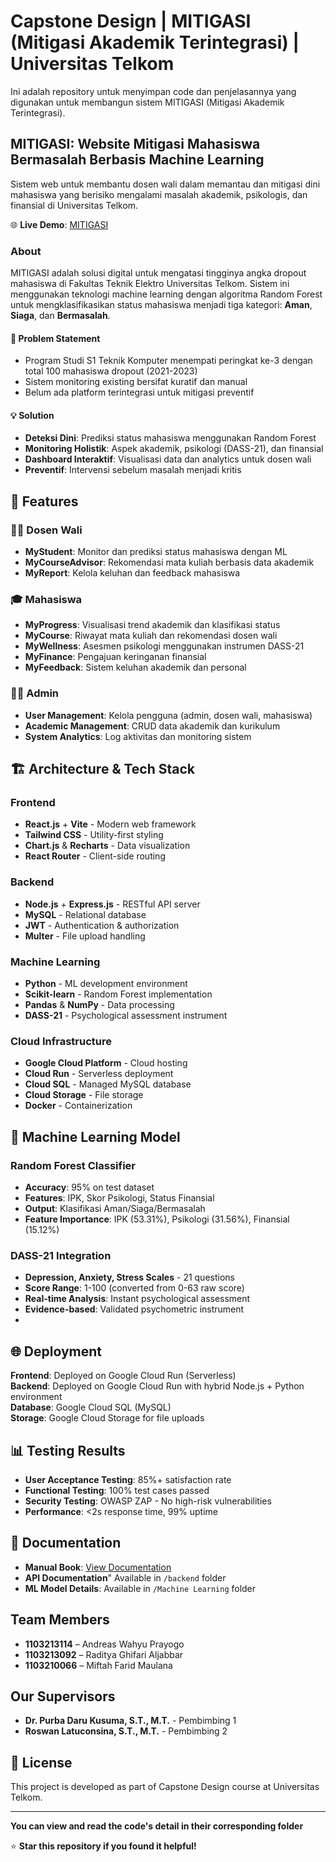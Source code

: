 # Capstone Design | MITIGASI (Mitigasi Akademik Terintegrasi) | Universitas Telkom

Ini adalah repository untuk menyimpan code dan penjelasannya yang digunakan untuk membangun sistem MITIGASI (Mitigasi Akademik Terintegrasi).

## MITIGASI: Website Mitigasi Mahasiswa Bermasalah Berbasis Machine Learning

Sistem web untuk membantu dosen wali dalam memantau dan mitigasi dini mahasiswa yang berisiko mengalami masalah akademik, psikologis, dan finansial di Universitas Telkom.

🌐 **Live Demo**: [MITIGASI](https://capstone-frontend-1059248723043.asia-southeast1.run.app)

### About

MITIGASI adalah solusi digital untuk mengatasi tingginya angka dropout mahasiswa di Fakultas Teknik Elektro Universitas Telkom. Sistem ini menggunakan teknologi machine learning dengan algoritma Random Forest untuk mengklasifikasikan status mahasiswa menjadi tiga kategori: **Aman**, **Siaga**, dan **Bermasalah**.

#### 🎯 **Problem Statement**
- Program Studi S1 Teknik Komputer menempati peringkat ke-3 dengan total 100 mahasiswa dropout (2021-2023)
- Sistem monitoring existing bersifat kuratif dan manual
- Belum ada platform terintegrasi untuk mitigasi preventif

#### 💡 **Solution**
- **Deteksi Dini**: Prediksi status mahasiswa menggunakan Random Forest
- **Monitoring Holistik**: Aspek akademik, psikologi (DASS-21), dan finansial
- **Dashboard Interaktif**: Visualisasi data dan analytics untuk dosen wali
- **Preventif**: Intervensi sebelum masalah menjadi kritis

## 🚀 Features

### 👨‍🏫 **Dosen Wali**
- **MyStudent**: Monitor dan prediksi status mahasiswa dengan ML
- **MyCourseAdvisor**: Rekomendasi mata kuliah berbasis data akademik
- **MyReport**: Kelola keluhan dan feedback mahasiswa

### 🎓 **Mahasiswa**
- **MyProgress**: Visualisasi trend akademik dan klasifikasi status
- **MyCourse**: Riwayat mata kuliah dan rekomendasi dosen wali
- **MyWellness**: Asesmen psikologi menggunakan instrumen DASS-21
- **MyFinance**: Pengajuan keringanan finansial
- **MyFeedback**: Sistem keluhan akademik dan personal

### 👨‍💻 **Admin**
- **User Management**: Kelola pengguna (admin, dosen wali, mahasiswa)
- **Academic Management**: CRUD data akademik dan kurikulum
- **System Analytics**: Log aktivitas dan monitoring sistem

## 🏗️ Architecture & Tech Stack

### **Frontend**
- **React.js** + **Vite** - Modern web framework
- **Tailwind CSS** - Utility-first styling
- **Chart.js** & **Recharts** - Data visualization
- **React Router** - Client-side routing

### **Backend**
- **Node.js** + **Express.js** - RESTful API server
- **MySQL** - Relational database
- **JWT** - Authentication & authorization
- **Multer** - File upload handling

### **Machine Learning**
- **Python** - ML development environment
- **Scikit-learn** - Random Forest implementation
- **Pandas** & **NumPy** - Data processing
- **DASS-21** - Psychological assessment instrument

### **Cloud Infrastructure**
- **Google Cloud Platform** - Cloud hosting
- **Cloud Run** - Serverless deployment
- **Cloud SQL** - Managed MySQL database
- **Cloud Storage** - File storage
- **Docker** - Containerization

## 🤖 Machine Learning Model

### **Random Forest Classifier**
- **Accuracy**: 95% on test dataset
- **Features**: IPK, Skor Psikologi, Status Finansial
- **Output**: Klasifikasi Aman/Siaga/Bermasalah
- **Feature Importance**: IPK (53.31%), Psikologi (31.56%), Finansial (15.12%)

### **DASS-21 Integration**
- **Depression, Anxiety, Stress Scales** - 21 questions
- **Score Range**: 1-100 (converted from 0-63 raw score)
- **Real-time Analysis**: Instant psychological assessment
- **Evidence-based**: Validated psychometric instrument
- 
## 🌐 Deployment

**Frontend**: Deployed on Google Cloud Run (Serverless)  
**Backend**: Deployed on Google Cloud Run with hybrid Node.js + Python environment  
**Database**: Google Cloud SQL (MySQL)  
**Storage**: Google Cloud Storage for file uploads  

## 📊 Testing Results

- **User Acceptance Testing**: 85%+ satisfaction rate
- **Functional Testing**: 100% test cases passed
- **Security Testing**: OWASP ZAP - No high-risk vulnerabilities
- **Performance**: <2s response time, 99% uptime

## 📖 Documentation

- **Manual Book**: [View Documentation](https://github.com/miftahfrdmaulana/CapstoneDesgin_MITIGASI/blob/main/Manual%20Book%20MITIGASI.pdf)
- **API Documentation**" Available in `/backend` folder
- **ML Model Details**: Available in `/Machine Learning` folder

## Team Members

- **1103213114** – Andreas Wahyu Prayogo
- **1103213092** – Raditya Ghifari Aljabbar  
- **1103210066** – Miftah Farid Maulana

## Our Supervisors

- **Dr. Purba Daru Kusuma, S.T., M.T.** - Pembimbing 1
- **Roswan Latuconsina, S.T., M.T.** - Pembimbing 2

## 📄 License

This project is developed as part of Capstone Design course at Universitas Telkom.

---

**You can view and read the code's detail in their corresponding folder**

⭐ **Star this repository if you found it helpful!**
